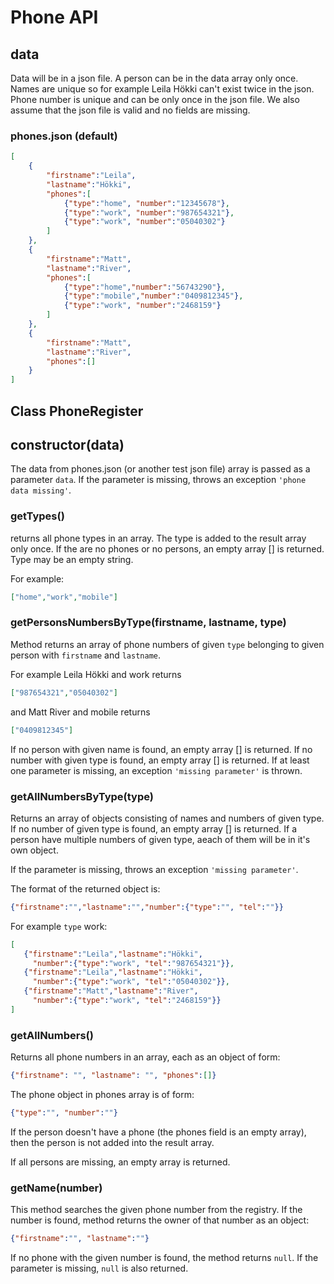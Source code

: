 # Phone API

## data
Data will be in a json file. A person can be in the data array only once. Names are unique so for example Leila Hökki can't exist twice in the json. Phone number is unique and can be only once in the json file. We also assume that the json file is valid and no fields are missing.

### phones.json (default)

```json
[
    {
        "firstname":"Leila",
        "lastname":"Hökki",
        "phones":[
            {"type":"home", "number":"12345678"},
            {"type":"work", "number":"987654321"},
            {"type":"work", "number":"05040302"}
        ]
    },
    {
        "firstname":"Matt",
        "lastname":"River",
        "phones":[
            {"type":"home","number":"56743290"},
            {"type":"mobile","number":"0409812345"},
            {"type":"work", "number":"2468159"}
        ]
    },
    {
        "firstname":"Matt",
        "lastname":"River",
        "phones":[]
    }
]
```

## Class PhoneRegister

## **constructor(data)**

The data from phones.json (or another test json file) array is passed as a parameter `data`. If the parameter is missing, throws an exception `'phone data missing'`.

### **getTypes()**

returns all phone types in an array. The type is added to the result array only once. If the are no phones or no persons, an empty array [] is returned. Type may be an empty string.

For example:

```json
["home","work","mobile"]
```

### **getPersonsNumbersByType(firstname, lastname, type)**

Method returns an array of phone numbers of given `type` belonging to given person with `firstname` and `lastname`.

For example Leila Hökki and work returns
```json
["987654321","05040302"]
```

and Matt River and mobile returns
```json
["0409812345"]
```

If  no person with given name is found, an empty array [] is returned.
If no number with given type is found, an empty array [] is returned.
If at least one parameter is missing, an exception `'missing parameter'` is thrown.

### **getAllNumbersByType(type)**

Returns an array of objects consisting of names and numbers of given type. If no number of given type is found, an empty array [] is returned. If a person have multiple numbers of given type, aeach of them will be in it's own object.

If the parameter is missing, throws an exception `'missing parameter'`.

The format of the returned object is:

```json
{"firstname":"","lastname":"","number":{"type":"", "tel":""}}
```

For example `type` work:

```json
[
   {"firstname":"Leila","lastname":"Hökki",
     "number":{"type":"work", "tel":"987654321"}},
   {"firstname":"Leila","lastname":"Hökki",
     "number":{"type":"work", "tel":"05040302"}},
   {"firstname":"Matt","lastname":"River",
     "number":{"type":"work", "tel":"2468159"}}
]
```

### **getAllNumbers()**

Returns all phone numbers in an array, each as an object of form:
```json
{"firstname": "", "lastname": "", "phones":[]}
```
The phone object in phones array is of form:
```json
{"type":"", "number":""}
```

If the person doesn't have a phone (the phones field is an empty array), then the person is not added into the result array.

If all persons are missing, an empty array is returned.


### **getName(number)**

This method searches the given phone number from the registry. If the number is found, method returns the owner of that number as an object:

```json
{"firstname":"", "lastname":""}
```
If no phone with the given number is found, the method returns `null`.
If the parameter is missing, `null` is also returned.